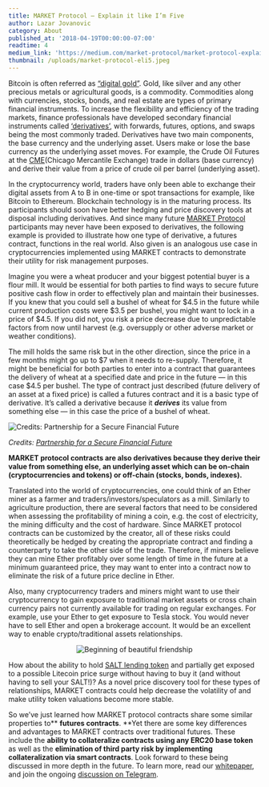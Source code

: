 ```yaml
---
title: MARKET Protocol — Explain it like I’m Five
author: Lazar Jovanovic
category: About
published_at: '2018-04-19T00:00:00-07:00'
readtime: 4
medium_link: 'https://medium.com/market-protocol/market-protocol-explain-it-like-im-five-673312673b6e'
thumbnail: /uploads/market-protocol-eli5.jpeg
---
```

Bitcoin is often referred as [“digital gold”](https://www.amazon.com/Digital-Gold-Bitcoin-Millionaires-Reinvent/dp/006236250X). Gold, like silver and any other precious metals or agricultural goods, is a commodity. Commodities along with currencies, stocks, bonds, and real estate are types of primary financial instruments. To increase the flexibility and efficiency of the trading markets, finance professionals have developed secondary financial instruments called [‘derivatives’](/blog/post/why-derivatives), with forwards, futures, options, and swaps being the most commonly traded. Derivatives have two main components, the base currency and the underlying asset. Users make or lose the base currency as the underlying asset moves. For example, the Crude Oil Futures at the [CME](http://www.cmegroup.com/)(Chicago Mercantile Exchange) trade in dollars (base currency) and derive their value from a price of crude oil per barrel (underlying asset).

In the cryptocurrency world, traders have only been able to exchange their digital assets from A to B in one-time or spot transactions for example, like Bitcoin to Ethereum. Blockchain technology is in the maturing process. Its participants should soon have better hedging and price discovery tools at disposal including derivatives. And since many future [MARKET Protocol](https://marketprotocol.io/) participants may never have been exposed to derivatives, the following example is provided to illustrate how one type of derivative, a futures contract, functions in the real world. Also given is an analogous use case in cryptocurrencies implemented using MARKET contracts to demonstrate their utility for risk management purposes.

Imagine you were a wheat producer and your biggest potential buyer is a flour mill. It would be essential for both parties to find ways to secure future positive cash flow in order to effectively plan and maintain their businesses. If you knew that you could sell a bushel of wheat for $4.5 in the future while current production costs were $3.5 per bushel, you might want to lock in a price of $4.5. If you did not, you risk a price decrease due to unpredictable factors from now until harvest (e.g. oversupply or other adverse market or weather conditions).

The mill holds the same risk but in the other direction, since the price in a few months might go up to $7 when it needs to re-supply. Therefore, it might be beneficial for both parties to enter into a contract that guarantees the delivery of wheat at a specified date and price in the future — in this case $4.5 per bushel. The type of contract just described (future delivery of an asset at a fixed price) is called a futures contract and it is a basic type of derivative. It’s called a derivative because it ***derives*** its value from something else — in this case the price of a bushel of wheat.

![Credits: [Partnership for a Secure Financial Future](http://ourfinancialfuture.com/)](/uploads/hedging.jpeg)

*Credits: [Partnership for a Secure Financial Future](http://ourfinancialfuture.com/)*

**MARKET protocol contracts are also derivatives because they derive their value from something else, an underlying asset which can be on-chain (cryptocurrencies and tokens) or off-chain (stocks, bonds, indexes).**

Translated into the world of cryptocurrencies, one could think of an Ether miner as a farmer and traders/investors/speculators as a mill. Similarly to agriculture production, there are several factors that need to be considered when assessing the profitability of mining a coin, e.g. the cost of electricity, the mining difficulty and the cost of hardware. Since MARKET protocol contracts can be customized by the creator, all of these risks could theoretically be hedged by creating the appropriate contract and finding a counterparty to take the other side of the trade. Therefore, if miners believe they can mine Ether profitably over some length of time in the future at a minimum guaranteed price, they may want to enter into a contract now to eliminate the risk of a future price decline in Ether.

Also, many cryptocurrency traders and miners might want to use their cryptocurrency to gain exposure to traditional market assets or cross chain currency pairs not currently available for trading on regular exchanges. For example, use your Ether to get exposure to Tesla stock. You would never have to sell Ether and open a brokerage account. It would be an excellent way to enable crypto/traditional assets relationships.

<p style="text-align: center">
  <img src="/uploads/friendship.jpeg" alt="Beginning of beautiful friendship" />
</p>

How about the ability to hold [SALT lending token](https://www.saltlending.com/) and partially get exposed to a possible Litecoin price surge without having to buy it (and without having to sell your SALT!)? As a novel price discovery tool for these types of relationships, MARKET contracts could help decrease the volatility of and make utility token valuations become more stable.

So we’ve just learned how MARKET protocol contracts share some similar properties to** **futures contracts**. **Yet there are some key differences and advantages to MARKET contracts over traditional futures. These include the **ability to collateralize contracts using any ERC20 base token** as well as the **elimination of third party risk by implementing collateralization via smart contracts**. Look forward to these being discussed in more depth in the future. To learn more, read our [whitepaper](https://marketprotocol.io/assets/MARKET_Protocol-Whitepaper.pdf), and join the ongoing [discussion on Telegram](https://t.me/Market_Protocol_Chat).
